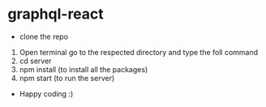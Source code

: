 # graphql-react 
* clone the repo 
1. Open terminal go to the respected directory and type the foll command
2. cd server
3. npm install  (to install all the packages)
4. npm start (to run the server)
* Happy coding :) 
